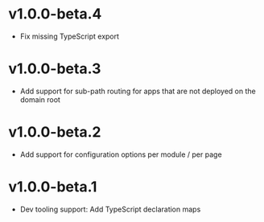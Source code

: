 # v1.0.0-beta.4

- Fix missing TypeScript export

# v1.0.0-beta.3

- Add support for sub-path routing for apps that are not deployed on the domain root

# v1.0.0-beta.2

- Add support for configuration options per module / per page

# v1.0.0-beta.1

- Dev tooling support: Add TypeScript declaration maps
